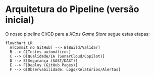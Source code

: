 # Arquitetura do Pipeline (versão inicial)

O nosso pipeline CI/CD para a *XOps Game Store* segue estas etapas:

```mermaid
flowchart LR
  A[Commit no GitHub] --> B[Build/Validar]
  B --> C[Testes automáticos]
  C --> D[Qualidade/IA (SonarCloud/Copilot)]
  D --> E[Segurança (SAST/DAST)]
  E --> F[Deploy (GitHub Pages)]
  F --> G[Observabilidade: Logs/Relatórios/Alertas]

```

